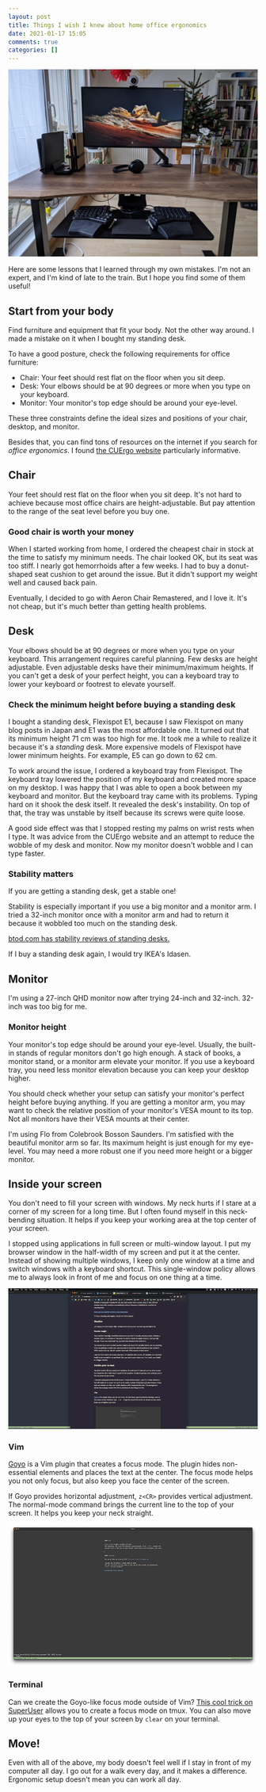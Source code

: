 ```yaml
---
layout: post
title: Things I wish I knew about home office ergonomics
date: 2021-01-17 15:05
comments: true
categories: []
---
```


![My current setup](/images/2021-desk-front.jpg)

Here are some lessons that I learned through my own mistakes. I'm not an expert, and I'm kind of late to the train. But I hope you find some of them useful!

## Start from your body

Find furniture and equipment that fit your body. Not the other way around. I made a mistake on it when I bought my standing desk.

To have a good posture, check the following requirements for office furniture:

- Chair: Your feet should rest flat on the floor when you sit deep.
- Desk: Your elbows should be at 90 degrees or more when you type on your keyboard.
- Monitor: Your monitor's top edge should be around your eye-level.

These three constraints define the ideal sizes and positions of your chair, desktop, and monitor.

Besides that, you can find tons of resources on the internet if you search for _office ergonomics_. I found [the CUErgo website](http://ergo.human.cornell.edu/ergoguide.html) particularly informative.

## Chair

Your feet should rest flat on the floor when you sit deep. It's not hard to achieve because most office chairs are height-adjustable. But pay attention to the range of the seat level before you buy one.

### Good chair is worth your money

When I started working from home, I ordered the cheapest chair in stock at the time to satisfy my minimum needs. The chair looked OK, but its seat was too stiff. I nearly got hemorrhoids after a few weeks. I had to buy a donut-shaped seat cushion to get around the issue. But it didn't support my weight well and caused back pain.

Eventually, I decided to go with Aeron Chair Remastered, and I love it. It's not cheap, but it's much better than getting health problems.

## Desk

Your elbows should be at 90 degrees or more when you type on your keyboard. This arrangement requires careful planning. Few desks are height adjustable. Even adjustable desks have their minimum/maximum heights. If you can't get a desk of your perfect height, you can a keyboard tray to lower your keyboard or footrest to elevate yourself.

### Check the minimum height before buying a standing desk

I bought a standing desk, Flexispot E1, because I saw Flexispot on many blog posts in Japan and E1 was the most affordable one. It turned out that its minimum height 71 cm was too high for me. It took me a while to realize it because it's a _standing_ desk. More expensive models of Flexispot have lower minimum heights. For example, E5 can go down to 62 cm.

To work around the issue, I ordered a keyboard tray from Flexispot. The keyboard tray lowered the position of my keyboard and created more space on my desktop. I was happy that I was able to open a book between my keyboard and monitor. But the keyboard tray came with its problems. Typing hard on it shook the desk itself. It revealed the desk's instability. On top of that, the tray was unstable by itself because its screws were quite loose.

A good side effect was that I stopped resting my palms on wrist rests when I type. It was advice from the CUErgo website and an attempt to reduce the wobble of my desk and monitor. Now my monitor doesn't wobble and I can type faster.

### Stability matters

If you are getting a standing desk, get a stable one!

Stability is especially important if you use a big monitor and a monitor arm. I tried a 32-inch monitor once with a monitor arm and had to return it because it wobbled too much on the standing desk.

[btod.com has stability reviews of standing desks.](https://www.btod.com/blog/wobblemeter-results/)

If I buy a standing desk again, I would try IKEA's Idasen.

## Monitor

I'm using a 27-inch QHD monitor now after trying 24-inch and 32-inch. 32-inch was too big for me.

### Monitor height

Your monitor's top edge should be around your eye-level. Usually, the built-in stands of regular monitors don't go high enough. A stack of books, a monitor stand, or a monitor arm elevate your monitor. If you use a keyboard tray, you need less monitor elevation because you can keep your desktop higher.

You should check whether your setup can satisfy your monitor's perfect height before buying anything. If you are getting a monitor arm, you may want to check the relative position of your monitor's VESA mount to its top. Not all monitors have their VESA mounts at their center.

I'm using Flo from Colebrook Bosson Saunders. I'm satisfied with the beautiful monitor arm so far. Its maximum height is just enough for my eye-level. You may need a more robust one if you need more height or a bigger monitor.

## Inside your screen

You don't need to fill your screen with windows. My neck hurts if I stare at a corner of my screen for a long time. But I often found myself in this neck-bending situation. It helps if you keep your working area at the top center of your screen.

I stopped using applications in full screen or multi-window layout. I put my browser window in the half-width of my screen and put it at the center. Instead of showing multiple windows, I keep only one window at a time and switch windows with a keyboard shortcut. This single-window policy allows me to always look in front of me and focus on one thing at a time.

![One window at a time](/images/one-window.png)

### Vim

[Goyo](https://github.com/junegunn/goyo.vim) is a Vim plugin that creates a focus mode. The plugin hides non-essential elements and places the text at the center. The focus mode helps you not only focus, but also keep you face the center of the screen.

If Goyo provides horizontal adjustment, `z<CR>` provides vertical adjustment. The normal-mode command brings the current line to the top of your screen. It helps you keep your neck straight.

![Distraction-free Vim](/images/distraction-free-vim.png)

### Terminal

Can we create the Goyo-like focus mode outside of Vim? [This cool trick on SuperUser](https://superuser.com/questions/1261810/creating-a-focus-mode-for-tmux-one-centered-pane-flanked-by-two-blank-panes) allows you to create a focus mode on tmux. You can also move up your eyes to the top of your screen by `clear` on your terminal.

## Move!

Even with all of the above, my body doesn't feel well if I stay in front of my computer all day. I go out for a walk every day, and it makes a difference. Ergonomic setup doesn't mean you can work all day.
